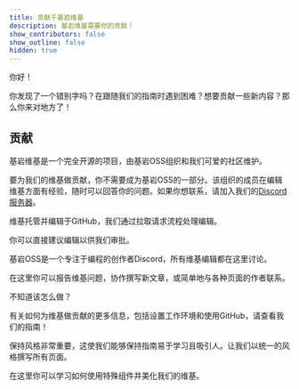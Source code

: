 ```yaml
---
title: 贡献于基岩维基
description: 基岩维基需要你的贡献！
show_contributors: false
show_outline: false
hidden: true
---
```


你好！

你发现了一个错别字吗？在跟随我们的指南时遇到困难？想要贡献一些新内容？那么你来对地方了！

## 贡献

基岩维基是一个完全开源的项目，由基岩OSS组织和我们可爱的社区维护。

要为我们的维基做贡献，你不需要成为基岩OSS的一部分。该组织的成员在编辑维基方面有经验，随时可以回答你的问题。如果你想联系，请加入我们的[Discord服务器](https://discord.gg/XjV87YN)。

<CardGrid>
<Card
    title="GitHub"
    link="https://github.com/Bedrock-OSS/bedrock-wiki"
    image="/assets/images/misc/github.png"
>

维基托管并编辑于GitHub，我们通过拉取请求流程处理编辑。

你可以直接建议编辑以供我们审批。

</Card>
<Card
    title="联系我们"
    link="https://discord.gg/XjV87YN"
    image="/assets/images/discord/oss.png"
>

基岩OSS是一个专注于编程的创作者Discord，所有维基编辑都在这里讨论。

在这里你可以报告维基问题，协作撰写新文章，或简单地与各种页面的作者联系。

</Card>
<Card
    title="学习如何贡献"
    link="/contribute-how-to"
    image="/assets/images/misc/compass.png"
>

不知道该怎么做？

有关如何为维基做贡献的更多信息，包括设置工作环境和使用GitHub，请查看我们的指南！

</Card>
<Card
    title="页面编辑"
    link="/contribute-style"
    image="/assets/images/homepage/wikilogo.png"
>

保持风格非常重要，这使我们能够保持指南易于学习且吸引人。让我们以统一的风格撰写所有页面。

在这里你可以学习如何使用特殊组件并美化我们的维基。

</Card>
</CardGrid>